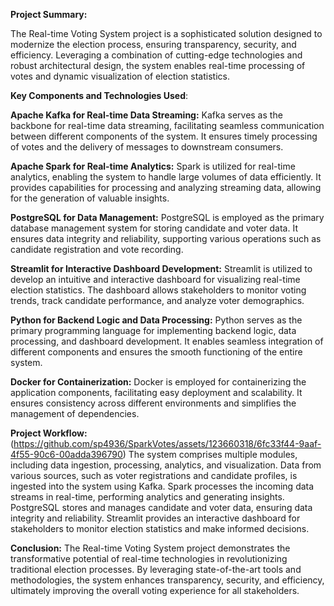 **Project Summary:**

The Real-time Voting System project is a sophisticated solution designed to modernize the election process, ensuring transparency, security, and efficiency. Leveraging a combination of cutting-edge technologies and robust architectural design, the system enables real-time processing of votes and dynamic visualization of election statistics.

**Key Components and Technologies Used**:

**Apache Kafka for Real-time Data Streaming:**
Kafka serves as the backbone for real-time data streaming, facilitating seamless communication between different components of the system.
It ensures timely processing of votes and the delivery of messages to downstream consumers.

**Apache Spark for Real-time Analytics:**
Spark is utilized for real-time analytics, enabling the system to handle large volumes of data efficiently.
It provides capabilities for processing and analyzing streaming data, allowing for the generation of valuable insights.

**PostgreSQL for Data Management:**
PostgreSQL is employed as the primary database management system for storing candidate and voter data.
It ensures data integrity and reliability, supporting various operations such as candidate registration and vote recording.

**Streamlit for Interactive Dashboard Development:**
Streamlit is utilized to develop an intuitive and interactive dashboard for visualizing real-time election statistics.
The dashboard allows stakeholders to monitor voting trends, track candidate performance, and analyze voter demographics.

**Python for Backend Logic and Data Processing:**
Python serves as the primary programming language for implementing backend logic, data processing, and dashboard development.
It enables seamless integration of different components and ensures the smooth functioning of the entire system.

**Docker for Containerization:**
Docker is employed for containerizing the application components, facilitating easy deployment and scalability.
It ensures consistency across different environments and simplifies the management of dependencies.

**Project Workflow:**
(https://github.com/sp4936/SparkVotes/assets/123660318/6fc33f44-9aaf-4f55-90c6-00adda396790)
The system comprises multiple modules, including data ingestion, processing, analytics, and visualization.
Data from various sources, such as voter registrations and candidate profiles, is ingested into the system using Kafka.
Spark processes the incoming data streams in real-time, performing analytics and generating insights.
PostgreSQL stores and manages candidate and voter data, ensuring data integrity and reliability.
Streamlit provides an interactive dashboard for stakeholders to monitor election statistics and make informed decisions.

**Conclusion:**
The Real-time Voting System project demonstrates the transformative potential of real-time technologies in revolutionizing traditional election processes. By leveraging state-of-the-art tools and methodologies, the system enhances transparency, security, and efficiency, ultimately improving the overall voting experience for all stakeholders.
